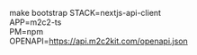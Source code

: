 make bootstrap STACK=nextjs-api-client \
  APP=m2c2-ts \
  PM=npm \
  OPENAPI=https://api.m2c2kit.com/openapi.json